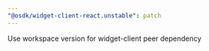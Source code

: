 ```yaml
---
"@osdk/widget-client-react.unstable": patch
---
```


Use workspace version for widget-client peer dependency
